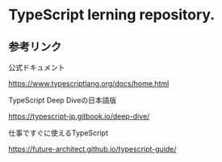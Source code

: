 # TypeScript lerning repository.


## 参考リンク

公式ドキュメント

https://www.typescriptlang.org/docs/home.html

TypeScript Deep Diveの日本語版

https://typescript-jp.gitbook.io/deep-dive/

仕事ですぐに使えるTypeScript

https://future-architect.github.io/typescript-guide/
